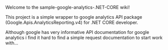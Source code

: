 Welcome to the sample-google-analytics-.NET-CORE wiki!

This project is a simple wrapper to google analytics API package (Google.Apis.AnalyticsReporting.v4)
for .NET CORE developer.

Although google has very informative API documentation for google analytics
i find it hard to find a simple request documentation to start work with...
